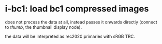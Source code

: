 # i-bc1: load bc1 compressed images

does not process the data at all, instead passes it onwards
directly (connect to *thumb*, the thumbnail display node).

the data will be interpreted as rec2020 primaries with sRGB TRC.
